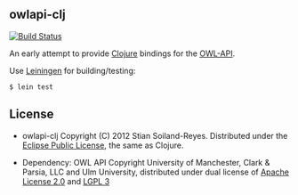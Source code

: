 ## owlapi-clj

[![Build Status](https://travis-ci.org/stain/owlapi-clj.svg)](https://travis-ci.org/stain/owlapi-clj)

An early attempt to provide [Clojure](http://clojure.org/) bindings for the
[OWL-API](http://owlapi.sourceforge.net/).  

Use [Leiningen](http://leiningen.org/) for building/testing:

    $ lein test


## License

* owlapi-clj Copyright (C) 2012 Stian Soiland-Reyes.  Distributed under the [Eclipse Public License](http://www.eclipse.org/legal/epl-v10.html), the same as Clojure.

* Dependency: OWL API Copyright University of Manchester, Clark & Parsia, LLC and Ulm University, distributed under dual license of [Apache License 2.0](http://www.apache.org/licenses/LICENSE-2.0) and [LGPL 3](http://www.gnu.org/copyleft/lesser.html)
